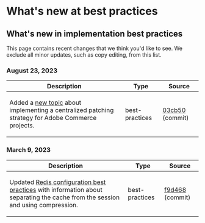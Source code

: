 # What's new at best practices

## What's new in implementation best practices

This page contains recent changes that we think you'd like to see. We exclude all minor updates, such as copy editing, from this list.

### August 23, 2023

<table style="table-layout:auto;">
  <thead>
    <tr>
      <th>Description</th>
      <th>Type</th>
      <th>Source</th>
    </tr>
  </thead>
  <tbody>
    <tr>
      <td><p>Added a <a href="https://experienceleague.adobe.com/docs/commerce-operations/implementation-playbook/best-practices/maintenance/patching-at-scale.html">new topic</a> about implementing a centralized patching strategy for Adobe Commerce projects.</p>
</td>
      <td>best-practices</td>
      <td><a href="https://github.com/AdobeDocs/commerce-operations.en/commit/03cb50be0cb18b6079c5c69aafc74c6099610fb0">03cb50</a> (commit)</td>
    </tr>
  </tbody>
</table><!-- date_group -->

### March 9, 2023

<table style="table-layout:auto;">
  <thead>
    <tr>
      <th>Description</th>
      <th>Type</th>
      <th>Source</th>
    </tr>
  </thead>
  <tbody>
    <tr>
      <td><p>Updated <a href="https://experienceleague.adobe.com/docs/commerce-operations/implementation-playbook/best-practices/planning/redis-service-configuration.html">Redis configuration best practices</a> with information about separating the cache from the session and using compression.</p>
</td>
      <td>best-practices</td>
      <td><a href="https://github.com/AdobeDocs/commerce-operations.en/commit/f9d46893a25569b9cb00b45ab285758b3b74b410">f9d468</a> (commit)</td>
    </tr>
  </tbody>
</table><!-- date_group --><!-- month_group --><!-- year_group -->
